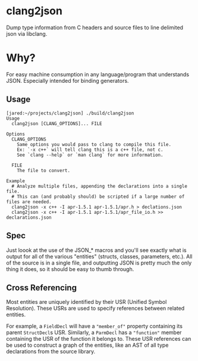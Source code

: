 # clang2json

Dump type information from C headers and source files to line delimited json via libclang.

# Why?

For easy machine consumption in any language/program that understands JSON. Especially intended for binding generators.

## Usage

```
[jared:~/projects/clang2json] ./build/clang2json
Usage
  clang2json [CLANG_OPTIONS]... FILE

Options
  CLANG_OPTIONS
    Same options you would pass to clang to compile this file.
    Ex: `-x c++` will tell clang this is a c++ file, not c.
    See `clang --help` or `man clang` for more information.

  FILE
    The file to convert.

Example
  # Analyze multiple files, appending the declarations into a single file.
  # This can (and probably should) be scripted if a large number of files are needed.
  clang2json -x c++ -I apr-1.5.1 apr-1.5.1/apr.h > declations.json
  clang2json -x c++ -I apr-1.5.1 apr-1.5.1/apr_file_io.h >> declarations.json
```

## Spec

Just loook at the use of the JSON_* macros and you'll see exactly what is output for all of the various "entities" (structs, classes, parameters, etc.). All of the source is in a single file, and outputting JSON is pretty much the only thing it does, so it should be easy to thumb through.

## Cross Referencing

Most entities are uniquely identified by their USR (Unified Symbol Resolution). These USRs are used to specify references
between related entities.

For example, a `FieldDecl` will have a `"member_of"` property containing its parent `StructDecl`s USR. Similarly, a `ParmDecl` has a `"function"` member containing the USR of the function it belongs to. These USR references can
be used to construct a graph of the entities, like an AST of all type declarations from the source library.
